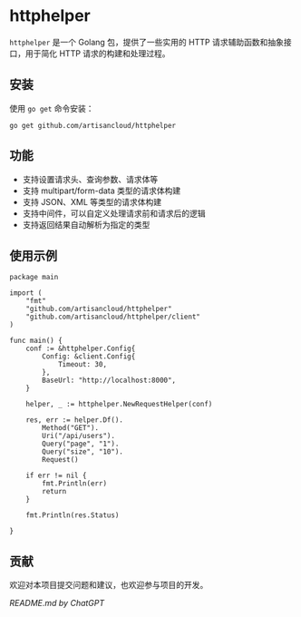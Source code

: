 # httphelper

`httphelper` 是一个 Golang 包，提供了一些实用的 HTTP 请求辅助函数和抽象接口，用于简化 HTTP 请求的构建和处理过程。

## 安装

使用 `go get` 命令安装：


`go get github.com/artisancloud/httphelper`

## 功能

- 支持设置请求头、查询参数、请求体等
- 支持 multipart/form-data 类型的请求体构建
- 支持 JSON、XML 等类型的请求体构建
- 支持中间件，可以自定义处理请求前和请求后的逻辑
- 支持返回结果自动解析为指定的类型

## 使用示例

```
package main

import (
    "fmt"
    "github.com/artisancloud/httphelper"
    "github.com/artisancloud/httphelper/client"
)

func main() {
    conf := &httphelper.Config{
        Config: &client.Config{
            Timeout: 30,
        },
        BaseUrl: "http://localhost:8000",
    }

	helper, _ := httphelper.NewRequestHelper(conf)

	res, err := helper.Df().
		Method("GET").
		Uri("/api/users").
		Query("page", "1").
		Query("size", "10").
		Request()

	if err != nil {
		fmt.Println(err)
		return
	}

	fmt.Println(res.Status)

}
```

## 贡献

欢迎对本项目提交问题和建议，也欢迎参与项目的开发。

_README.md by ChatGPT_